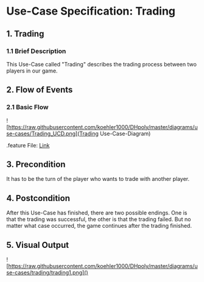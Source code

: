 # Use-Case Specification: Trading

## 1. Trading

### 1.1 Brief Description

This Use-Case called "Trading" describes the trading process between two players in our game.

## 2. Flow of Events

### 2.1 Basic Flow

![https://raw.githubusercontent.com/koehler1000/DHpoly/master/diagrams/use-cases/Trading_UCD.png](Trading Use-Case-Diagram)

.feature File: [Link]( https://github.com/koehler1000/DHpoly/blob/master/cucumber-test/trading.feature)



## 3. Precondition

It has to be the turn of the player who wants to trade with another player.

## 4. Postcondition

After this Use-Case has finished, there are two possible endings. One is that the trading was successful, the other is that the trading failed. But no matter what case occurred, the game continues after the trading finished.

## 5. Visual Output

![https://raw.githubusercontent.com/koehler1000/DHpoly/master/diagrams/use-cases/trading/trading1.png]()